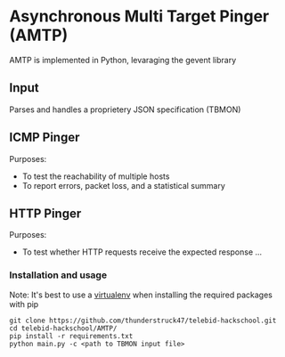 # Asynchronous Multi Target Pinger (AMTP)

AMTP is implemented in Python, levaraging the gevent library 

## Input

Parses and handles a proprietery JSON specification (TBMON)

## ICMP Pinger

Purposes:
* To test the reachability of multiple hosts
* To report errors, packet loss, and a statistical summary

## HTTP Pinger

Purposes:
* To test whether HTTP requests receive the expected response
...

### Installation and usage

Note: It's best to use a [virtualenv](https://virtualenv.pypa.io/en/stable/) when installing the required packages with pip

```
git clone https://github.com/thunderstruck47/telebid-hackschool.git
cd telebid-hackschool/AMTP/
pip install -r requirements.txt
python main.py -c <path to TBMON input file>
```
